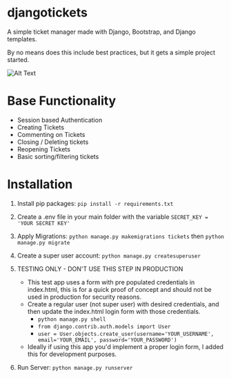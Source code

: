 # djangotickets
A simple ticket manager made with Django, Bootstrap, and Django templates.

By no means does this include best practices, but it gets a simple project started.

![Alt Text](https://i.postimg.cc/j5yZVJsF/Screenshot-2022-09-25-121508.jpg)

# Base Functionality

- Session based Authentication
- Creating Tickets
- Commenting on Tickets
- Closing / Deleting tickets
- Reopening Tickets
- Basic sorting/filtering tickets

# Installation

1. Install pip packages:
`pip install -r requirements.txt`

2. Create a .env file in your main folder with the variable `SECRET_KEY = 'YOUR SECRET KEY'`

3. Apply Migrations:
`python manage.py makemigrations tickets` then `python manage.py migrate`

4. Create a super user account:
`python manage.py createsuperuser`

5. TESTING ONLY - DON'T USE THIS STEP IN PRODUCTION

    + This test app uses a form with pre populated credentials in index.html, this is for a quick proof of concept and should not be used in production for security reasons.
    + Create a regular user (not super user) with desired credentials, and then update the index.html login form with those credentials.
      - `python manage.py shell`
      - `from django.contrib.auth.models import User`
      - `user = User.objects.create_user(username='YOUR_USERNAME', email='YOUR_EMAIL', password='YOUR_PASSWORD')`
    + Ideally if using this app you'd implement a proper login form, I added this for development purposes.

6. Run Server:
 `python manage.py runserver`

